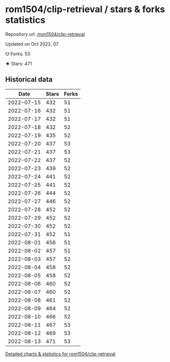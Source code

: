 # rom1504/clip-retrieval / stars & forks statistics

Repository url: [/rom1504/clip-retrieval](https://github.com/rom1504/clip-retrieval)

Updated on Oct 2022, 07

☋ Forks: 53

★ Stars: 471

## Historical data
| Date | Stars | Forks |
|------|-------|-------|
| 2022-07-15 | 432 | 51 | 
| 2022-07-16 | 432 | 51 | 
| 2022-07-17 | 432 | 51 | 
| 2022-07-18 | 432 | 52 | 
| 2022-07-19 | 435 | 52 | 
| 2022-07-20 | 437 | 53 | 
| 2022-07-21 | 437 | 53 | 
| 2022-07-22 | 437 | 52 | 
| 2022-07-23 | 439 | 52 | 
| 2022-07-24 | 441 | 52 | 
| 2022-07-25 | 441 | 52 | 
| 2022-07-26 | 444 | 52 | 
| 2022-07-27 | 446 | 52 | 
| 2022-07-28 | 452 | 52 | 
| 2022-07-29 | 452 | 52 | 
| 2022-07-30 | 452 | 52 | 
| 2022-07-31 | 452 | 51 | 
| 2022-08-01 | 456 | 51 | 
| 2022-08-02 | 457 | 51 | 
| 2022-08-03 | 457 | 52 | 
| 2022-08-04 | 458 | 52 | 
| 2022-08-05 | 458 | 52 | 
| 2022-08-06 | 460 | 52 | 
| 2022-08-07 | 460 | 52 | 
| 2022-08-08 | 461 | 52 | 
| 2022-08-09 | 464 | 52 | 
| 2022-08-10 | 466 | 52 | 
| 2022-08-11 | 467 | 53 | 
| 2022-08-12 | 469 | 53 | 
| 2022-08-13 | 471 | 53 | 


[Detailed charts & statistics for rom1504/clip-retrieval](https://reviewgithub.com/rep/rom1504/clip-retrieval)
